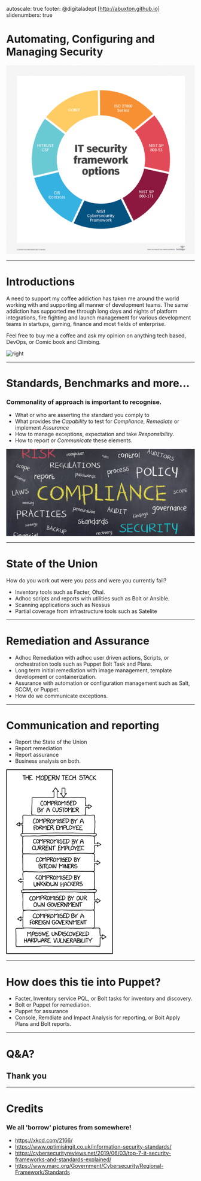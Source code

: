 autoscale: true 
footer: @digitaladept [http://abuxton.github.io]
slidenumbers: true

# Automating, Configuring and Managing Security
 
![right original](_images/security-it_security_framework_mobile.png)

---
# Introductions

A need to support my coffee addiction has taken me around the world working with and supporting all manner of development teams. The same addiction has supported me through long days and nights of platform integrations, fire fighting and launch management for various development teams in startups, gaming, finance and most fields of enterprise.

Feel free to buy me a coffee and ask my opinion on anything tech based, DevOps, or Comic book and Climbing.

![right](../_shared/_images/me_fire_cmoss_e42014.jpg)

---

# Standards, Benchmarks and more...
### Commonality of approach is important to recognise. 

* What or who are asserting the standard you comply to
* What provides the *Capability* to test for *Compliance*, *Remediate* or implement *Assurance*
* How to manage exceptions, expectation and take *Responsibility*.
* How to report or *Communicate* these elements.

![right original](_images/sec_complience_blackboard.jpg)

---

# State of the Union

How do you work out were you pass and were you currently fail?

* Inventory tools such as Facter, Ohai.
* Adhoc scripts and reports with utilities such as Bolt or Ansible.
* Scanning applications such as Nessus
* Partial coverage from infrastructure tools such as Satelite

---
# Remediation and Assurance

* Adhoc Remediation with adhoc user driven actions, Scripts, or orchestration tools such as Puppet Bolt Task and Plans.
* Long term initial remediation with image management, template development or containerization.
* Assurance with automation or configuration management such as Salt, SCCM, or Puppet.
* How do we communicate exceptions.

---

# Communication and reporting

* Report the State of the Union
* Report remediation 
* Report assurance
* Business analysis on both.
  
![right  original](_images/xkcd_2166_stack.png)


---
# How does this tie into Puppet?

* Facter, Inventory service PQL, or Bolt tasks for inventory and discovery.
* Bolt or Puppet for remediation. 
* Puppet for assurance
* Console, Remdiate and Impact Analysis for reporting, or Bolt Apply Plans and Bolt reports.


---
# Q&A?
## Thank you

---
# Credits
### We all 'borrow' pictures from somewhere!

* https://xkcd.com/2166/
* https://www.optimisingit.co.uk/information-security-standards/
* https://cybersecurityreviews.net/2019/06/03/top-7-it-security-frameworks-and-standards-explained/
* https://www.marc.org/Government/Cybersecurity/Regional-Framework/Standards
